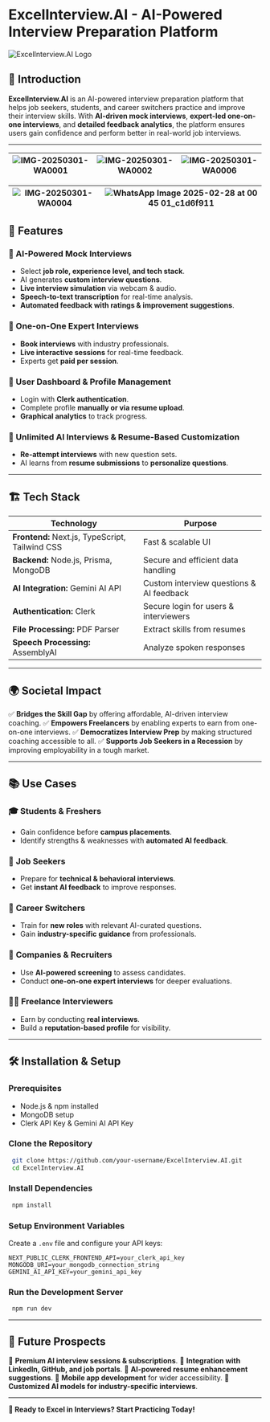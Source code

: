
# ExcelInterview.AI - AI-Powered Interview Preparation Platform

![ExcelInterview.AI Logo](https://github.com/user-attachments/assets/df964484-d50b-40e3-bcb5-b533a3c9d8b0)

## 🚀 Introduction

**ExcelInterview.AI** is an AI-powered interview preparation platform that helps job seekers, students, and career switchers practice and improve their interview skills. With **AI-driven mock interviews**, **expert-led one-on-one interviews**, and **detailed feedback analytics**, the platform ensures users gain confidence and perform better in real-world job interviews.

---

| ![IMG-20250301-WA0001](https://github.com/user-attachments/assets/fce225f0-4f28-4ce9-91c0-4a15580819c9) | ![IMG-20250301-WA0002](https://github.com/user-attachments/assets/9eb90e66-0dd7-4a31-a12c-76024499d2da) | ![IMG-20250301-WA0006](https://github.com/user-attachments/assets/f78cfae9-f413-40ad-b8c1-61943d237097) |
|------------------------------|------------------------------|------------------------------|

| ![IMG-20250301-WA0004](https://github.com/user-attachments/assets/4428b89a-99ab-40fd-a54e-62445de43b96) | ![WhatsApp Image 2025-02-28 at 00 45 01_c1d6f911](https://github.com/user-attachments/assets/08cf0ad6-666d-4041-a5cb-fc7ce704a9b4) |
|------------------------------|------------------------------|







## 📌 Features

### 🔹 AI-Powered Mock Interviews
- Select **job role, experience level, and tech stack**.
- AI generates **custom interview questions**.
- **Live interview simulation** via webcam & audio.
- **Speech-to-text transcription** for real-time analysis.
- **Automated feedback with ratings & improvement suggestions**.

### 🔹 One-on-One Expert Interviews
- **Book interviews** with industry professionals.
- **Live interactive sessions** for real-time feedback.
- Experts get **paid per session**.

### 🔹 User Dashboard & Profile Management
- Login with **Clerk authentication**.
- Complete profile **manually or via resume upload**.
- **Graphical analytics** to track progress.


### 🔹 Unlimited AI Interviews & Resume-Based Customization
- **Re-attempt interviews** with new question sets.
- AI learns from **resume submissions** to **personalize questions**.


---

## 🏗️ Tech Stack

| **Technology**     | **Purpose** |
|--------------------|------------|
| **Frontend:** Next.js, TypeScript, Tailwind CSS | Fast & scalable UI |
| **Backend:** Node.js, Prisma, MongoDB | Secure and efficient data handling |
| **AI Integration:** Gemini AI API | Custom interview questions & AI feedback |
| **Authentication:** Clerk | Secure login for users & interviewers |
| **File Processing:** PDF Parser | Extract skills from resumes |
| **Speech Processing:** AssemblyAI | Analyze spoken responses |

---

## 🌍 Societal Impact

✅ **Bridges the Skill Gap** by offering affordable, AI-driven interview coaching.
✅ **Empowers Freelancers** by enabling experts to earn from one-on-one interviews.
✅ **Democratizes Interview Prep** by making structured coaching accessible to all.
✅ **Supports Job Seekers in a Recession** by improving employability in a tough market.

---

## 📚 Use Cases

### 🎓 **Students & Freshers**
- Gain confidence before **campus placements**.
- Identify strengths & weaknesses with **automated AI feedback**.

### 💼 **Job Seekers**
- Prepare for **technical & behavioral interviews**.
- Get **instant AI feedback** to improve responses.

### 🔄 **Career Switchers**
- Train for **new roles** with relevant AI-curated questions.
- Gain **industry-specific guidance** from professionals.

### 🏢 **Companies & Recruiters**
- Use **AI-powered screening** to assess candidates.
- Conduct **one-on-one expert interviews** for deeper evaluations.

### 👨‍🏫 **Freelance Interviewers**
- Earn by conducting **real interviews**.
- Build a **reputation-based profile** for visibility.

---

## 🛠️ Installation & Setup

### Prerequisites
- Node.js & npm installed
- MongoDB setup
- Clerk API Key & Gemini AI API Key

### Clone the Repository
```bash
 git clone https://github.com/your-username/ExcelInterview.AI.git
 cd ExcelInterview.AI
```

### Install Dependencies
```bash
 npm install
```

### Setup Environment Variables
Create a `.env` file and configure your API keys:
```env
NEXT_PUBLIC_CLERK_FRONTEND_API=your_clerk_api_key
MONGODB_URI=your_mongodb_connection_string
GEMINI_AI_API_KEY=your_gemini_api_key
```

### Run the Development Server
```bash
 npm run dev
```

---

## 🔮 Future Prospects

🔹 **Premium AI interview sessions & subscriptions**.
🔹 **Integration with LinkedIn, GitHub, and job portals**.
🔹 **AI-powered resume enhancement suggestions**.
🔹 **Mobile app development** for wider accessibility.
🔹 **Customized AI models for industry-specific interviews**.


---

**🚀 Ready to Excel in Interviews? Start Practicing Today!**

